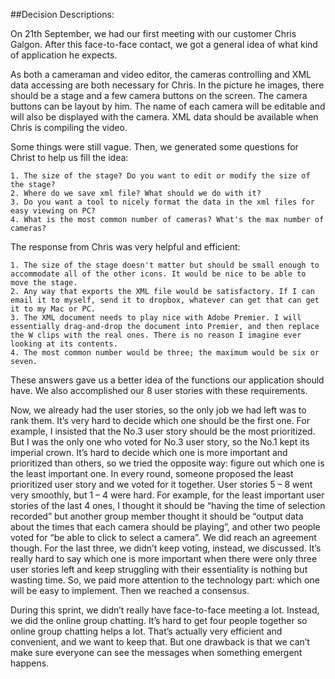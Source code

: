 ##Decision Descriptions:

On 21th September, we had our first meeting with our customer Chris Galgon. After this face-to-face contact, we got a general idea of what kind of application he expects.

As both a cameraman and video editor, the cameras controlling and XML data accessing are both necessary for Chris. In the picture he images, there should be a stage and a few camera buttons on the screen. The camera buttons can be layout by him. The name of each camera will be editable and will also be displayed with the camera. XML data should be available when Chris is compiling the video.

Some things were still vague. Then, we generated some questions for Christ to help us fill the idea:

	1. The size of the stage? Do you want to edit or modify the size of the stage?
	2. Where do we save xml file? What should we do with it?
	3. Do you want a tool to nicely format the data in the xml files for easy viewing on PC?
	4. What is the most common number of cameras? What's the max number of cameras?

The response from Chris was very helpful and efficient:

	1. The size of the stage doesn't matter but should be small enough to accommodate all of the other icons. It would be nice to be able to move the stage.
	2. Any way that exports the XML file would be satisfactory. If I can email it to myself, send it to dropbox, whatever can get that can get it to my Mac or PC.
	3. The XML document needs to play nice with Adobe Premier. I will essentially drag-and-drop the document into Premier, and then replace the W clips with the real ones. There is no reason I imagine ever looking at its contents.
	4. The most common number would be three; the maximum would be six or seven.

These answers gave us a better idea of the functions our application should have. We also accomplished our 8 user stories with these requirements.

Now, we already had the user stories, so the only job we had left was to rank them. It’s very hard to decide which one should be the first one. For example, I insisted that the No.3 user story should be the most prioritized. But I was the only one who voted for No.3 user story, so the No.1 kept its imperial crown. It’s hard to decide which one is more important and prioritized than others, so we tried the opposite way: figure out which one is the least important one. In every round, someone proposed the least prioritized user story and we voted for it together. User stories 5 – 8 went very smoothly, but 1 – 4 were hard. For example, for the least important user stories of the last 4 ones, I thought it should be “having the time of selection recorded” but another group member thought it should be “output data about the times that each camera should be playing”, and other two people voted for “be able to click to select a camera”. We did reach an agreement though. For the last three, we didn’t keep voting, instead, we discussed. It’s really hard to say which one is more important when there were only three user stories left and keep struggling with their essentiality is nothing but wasting time. So, we paid more attention to the technology part: which one will be easy to implement. Then we reached a consensus.

During this sprint, we didn’t really have face-to-face meeting a lot. Instead, we did the online group chatting. It’s hard to get four people together so online group chatting helps a lot. That’s actually very efficient and convenient, and we want to keep that. But one drawback is that we can’t make sure everyone can see the messages when something emergent happens.

